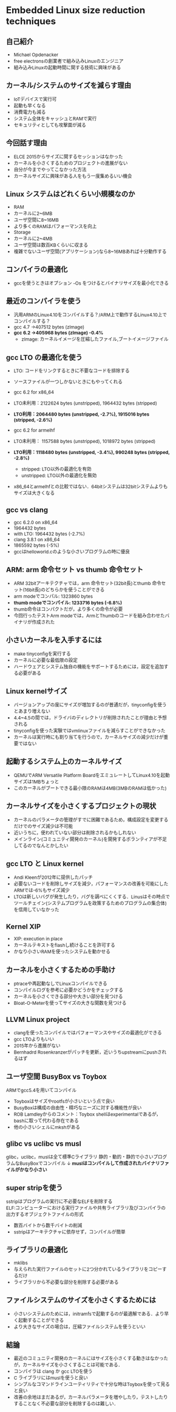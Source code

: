 <style>body{font-size:12px;}</style>


# Embedded Linux size reduction techniques
## 自己紹介
- Michael Opdenacker
- free electronsの創業者で組み込みLinuxのエンジニア
- 組み込みLinuxの起動時間に関する技術に興味がある

## カーネル/システムのサイズを減らす理由
- IoTデバイスで実行可
- 起動も早くなる
- 消費電力も減る
- システム全体をキャッシュとRAMで実行
- セキュリティとしても攻撃面が減る

## 今回話す理由
- ELCE 2015からサイズに関するセッションはなかった
- カーネルを小さくするためのプロジェクトの進展がない
- 自分が今までやってこなかった方法
- カーネルサイズに興味がある人をもう一度集めるいい機会

## Linux システムはどれくらい小規模なのか
- RAM
 - カーネルに2~6MB
 - ユーザ空間に8~16MB
 - より多くのRAMはパフォーマンスを向上
- Storage
 - カーネルに2~4MB
 - ユーザ空間は数百KBくらいに収まる
 - 複雑でないユーザ空間(アプリケーション)なら8~16MBあれば十分動作する

## コンパイラの最適化
- gccを使うときはオプション -Os をつけるとバイナリサイズを最小化できる

## 最近のコンパイラを使う
- 汎用ARMのLinux4.10をコンパイルする？/ARM上で動作するLinux4.10上でコンパイルする？
 - gcc 4.7 →407512 bytes (zImage)
 - **gcc 6.2 →405968 bytes (zImage) -0.4%**
   - zImage: カーネルイメージを圧縮したファイル,ブートイメージファイル

## gcc LTO の最適化を使う
- LTO: コードをリンクするときに不要なコードを排除する
- ソースファイルが一つしかないときにもやってくれる

- gcc 6.2 for x86_64
 - LTO未利用：2122624 bytes (unstripped), 1964432 bytes (stripped)
 - **LTO利用：2064480 bytes (unstripped, -2.7%), 1915016 bytes (stripped, -2.6%)**
- gcc 6.2 for armelhf
 - LTO未利用： 1157588 bytes (unstripped), 1018972 bytes (stripped)
 - **LTO利用：1118480 bytes (unstripped, -3.4%), 990248 bytes (stripped, -2.8%)**
   - stripped: LTO以外の最適化を有効
   - unstripped: LTO以外の最適化を無効
- x86_64とarmelhfとの比較ではない．64bitシステムは32bitシステムよりもサイズは大きくなる

## gcc vs clang
- gcc 6.2.0 on x86_64
 - 1964432 bytes
 - with LTO: 1964432 bytes (-2.7%)
- clang 3.8.1 on x86_64
 - 1865592 bytes (-5%)
- gccはhelloworld.cのような小さいプログラムの時に優良

## ARM: arm 命令セット vs thumb 命令セット
-  ARM 32bitアーキテクチャでは，arm 命令セット(32bit長)とthumb 命令セット(16bit長)のどちらかを使うことができる
- arm modeでコンパル: 1323860 bytes
- **thumb modeでコンパイル: 1233716 bytes (-6.8%)**
- thumb命令はコンパクトだが，より多くの命令が必要
- 今回行ったテストArm modeでは，ArmとThumbのコードを組み合わせたバイナリが作成された

## 小さいカーネルを入手するには
- make tinyconfigを実行する
- カーネルに必要な最低限の設定
- ハードウェアとシステム独自の機能をサポートするためには，設定を追加する必要がある

## Linux kernelサイズ
- バージョンアップの度にサイズが増加するのが普通だが，tinyconfigを使うとあまり増えない
- 4.4~4.5の間では，ドライバのディレクトリが削除されたことが理由と予想される
- tinyconfigを使った実験ではvmlinuxファイルを減らすことができなかった
- カーネルは実行時にも割り当てを行うので，カーネルサイズの減少だけが重要ではない

## 起動するシステム上のカーネルサイズ
- QEMUでARM Versatile Platform BoardをエミュレートしてLinux4.10を起動  
サイズは1MBちょっと
- このカーネルがブートできる最小限のRAMは4MB(3MBのRAMは低かった)

## カーネルサイズを小さくするプロジェクトの現状
- カーネルのパラメータの管理がすでに困難であるため，構成設定を変更するだけでのサイズ減少は不可能
- 近いうちに，使われていない部分は削除されるかもしれない
- メインライン(コミュニティ開発のカーネル)を開発するボランティアが不足してるのでなんとかしたい

## gcc LTO と Linux kernel
- Andi Kleenが2012年に提供したパッチ
- 必要ないコードを削除しサイズを減少，パフォーマンスの改善を可能にした ARMでは-6%もサイズ減少
- LTOは新しいバグが発生したり，バグを調べにくくする．Linusはその時点でツールチェイン(システムプログラムを政策するためのプログラムの集合体)を信用していなかった

## Kernel XIP
- XIP: execution in place
- カーネルテキストをflashし続けることを許可する
- かなり小さいRAMを使ったシステムを動かせる

## カーネルを小さくするための手助け
- ptraceや再起動なしでLinuxコンパイルできる
- コンパイルログを参考に必要かどうかをチェックする
- カーネルを小さくできる部分や大きい部分を見つける
- Bloat-O-Meterを使ってサイズの大きな関数を見つける

## LLVM Linux project
- clangを使ったコンパイルではパフォーマンスやサイズの最適化ができる
- gcc LTOよりもいい
- 2015年から進展がない
- Bernhadrd Rosenkranzerがパッチを更新，近いうちupstreamにpushされるはず


## ユーザ空間 BusyBox vs Toybox
ARMでgcc5.4を用いてコンパイル
- Toyboxはサイズやrootfsが小さいという点で良い
- BusyBoxは構成の自由性・精巧なニーズに対する機能性が良い
- ROB Lamdleyからのコメント：Toybox shellはexperimentalであるが，bashに取って代わる存在である
- 他の小さいシェルにmkshがある

## glibc vs uclibc vs musl
glibc，uclibc，muslは全て標準Cライブラリ
静的・動的・静的で小さいプログラムなBusyBoxでコンパイル
                          ↓
**muslはコンパイルして作成されたバイナリファイルがかなり小さい**

## super stripを使う
sstripはプログラムの実行に不必要なELFを削除する  
ELF:コンピューターにおける実行ファイルや共有ライブラリ及びコンパイラの出力するオブジェクトファイルの形式
- 数百バイトから数千バイトの削減
- sstripはアーキテクチャに依存せず，コンパイルが簡単

## ライブラリの最適化
- mklibs
 - 与えられた実行ファイルのセットに2つ分かれているライブラリをコピーするだけ
 - ライブラリから不必要な部分を削除する必要がある

## ファイルシステムのサイズを小さくするためには
- 小さいシステムのためには，initramfsで起動するのが最適解である．より早く起動することができる
- より大きなサイズの場合は，圧縮ファイルシステムを使うといい

## 結論
- 最近のコミュニティ開発のカーネルにはサイズを小さくする動きはなかったが，カーネルサイズを小さくすることは可能である．
- コンパイラは clang か gcc LTOを使う
- C ライブラリにはmuslを使うと良い
- シンプルなコマンドラインユーティリティで十分な時はToyboxを使って見ると良い
- 改善の余地はまだあるが，カーネルパラメータを増やしたり，テストしたりすることなく不必要な部分を削除するのは難しい．
